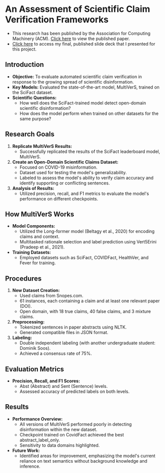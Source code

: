 # An Assessment of Scientific Claim Verification Frameworks

* This research has been published by the Association for Computing Machinery (ACM). [Click here](https://dl.acm.org/doi/10.1145/3565287.3617630) to view the published paper.
* [Click here](https://digitalcommons.odu.edu/cgi/viewcontent.cgi?article=1005&context=reu2022_computerscience) to access my final, published slide deck that I presented for this project.

## Introduction
- **Objective:** To evaluate automated scientific claim verification in response to the growing spread of scientific disinformation.
- **Key Models:** Evaluated the state-of-the-art model, MultiVerS, trained on the SciFact dataset.
- **Scientific Questions:**
  - How well does the SciFact-trained model detect open-domain scientific disinformation?
  - How does the model perform when trained on other datasets for the same purpose?

## Research Goals
1. **Replicate MultiVerS Results:**
   - Successfully replicated the results of the SciFact leaderboard model, MultiVerS.
2. **Create an Open-Domain Scientific Claims Dataset:**
   - Focused on COVID-19 misinformation.
   - Dataset used for testing the model's generalizability.
   - Labeled to assess the model's ability to verify claim accuracy and identify supporting or conflicting sentences.
3. **Analysis of Results:**
   - Utilized precision, recall, and F1 metrics to evaluate the model's performance on different checkpoints.

## How MultiVerS Works
- **Model Components:**
  - Utilized the Long-former model (Beltagy et al., 2020) for encoding claims and context.
  - Multitasked rationale selection and label prediction using Vert5Erini (Pradeep et al., 2021).
- **Training Datasets:**
  - Employed datasets such as SciFact, COVIDFact, HealthVer, and Fever for training.

## Procedures
1. **New Dataset Creation:**
   - Used claims from Snopes.com.
   - 61 instances, each containing a claim and at least one relevant paper (DOI).
   - Open domain, with 18 true claims, 40 false claims, and 3 mixture claims.
2. **Preprocessing:**
   - Tokenized sentences in paper abstracts using NLTK.
   - Generated compatible files in JSON format.
3. **Labeling:**
   - Double independent labeling (with another undergraduate student: Dominik Soos).
   - Achieved a consensus rate of 75%.

## Evaluation Metrics
- **Precision, Recall, and F1 Scores:**
   - Abst (Abstract) and Sent (Sentence) levels.
   - Assessed accuracy of predicted labels on both levels.

## Results
- **Performance Overview:**
   - All versions of MultiVerS performed poorly in detecting disinformation within the new dataset.
   - Checkpoint trained on CovidFact achieved the best abstract_label_only.
   - Sensitivity to data domains highlighted.
- **Future Work:**
   - Identified areas for improvement, emphasizing the model's current reliance on text semantics without background knowledge and inference.
